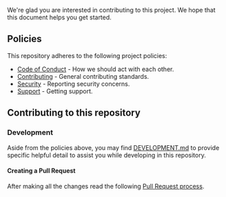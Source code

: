 We're glad you are interested in contributing to this project. We hope that this
document helps you get started.

## Policies

This repository adheres to the following project policies:

- [Code of Conduct][code-of-conduct] - How we should act with each other.
- [Contributing][contributing] - General contributing standards.
- [Security][security] - Reporting security concerns.
- [Support][support] - Getting support.

[code-of-conduct]: https://github.com/buildpacks/.github/blob/main/CODE_OF_CONDUCT.md
[contributing]: https://github.com/buildpacks/.github/blob/main/CONTRIBUTING.md
[security]: https://github.com/buildpacks/.github/blob/main/SECURITY.md
[support]: https://github.com/buildpacks/.github/blob/main/SUPPORT.md


## Contributing to this repository

### Development

Aside from the policies above, you may find [DEVELOPMENT.md](DEVELOPMENT.md) to provide specific helpful detail
to assist you while developing in this repository.


#### Creating a Pull Request

After making all the changes read the following [Pull Request process][pull-request-process].

[pull-request-process]: https://github.com/buildpacks/.github/blob/main/CONTRIBUTING.md#pull-request-process
